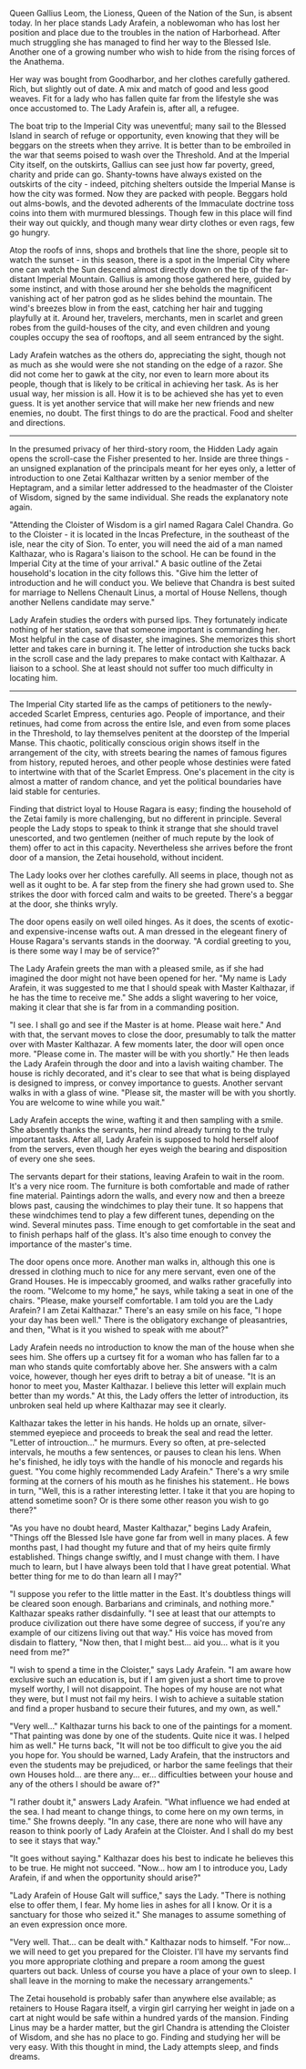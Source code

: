 Queen Gallius Leom, the Lioness, Queen of the Nation of the Sun, is absent today. In her place stands Lady Arafein, a noblewoman who has lost her position and place due to the troubles in the nation of Harborhead. After much struggling she has managed to find her way to the Blessed Isle. Another one of a growing number who wish to hide from the rising forces of the Anathema.

Her way was bought from Goodharbor, and her clothes carefully gathered. Rich, but slightly out of date. A mix and match of good and less good weaves. Fit for a lady who has fallen quite far from the lifestyle she was once accustomed to. The Lady Arafein is, after all, a refugee.

The boat trip to the Imperial City was uneventful; many sail to the Blessed Island in search of refuge or opportunity, even knowing that they will be beggars on the streets when they arrive. It is better than to be embroiled in the war that seems poised to wash over the Threshold. And at the Imperial City itself, on the outskirts, Gallius can see just how far poverty, greed, charity and pride can go. Shanty-towns have always existed on the outskirts of the city - indeed, pitching shelters outside the Imperial Manse is how the city was formed. Now they are packed with people. Beggars hold out alms-bowls, and the devoted adherents of the Immaculate doctrine toss coins into them with murmured blessings. Though few in this place will find their way out quickly, and though many wear dirty clothes or even rags, few go hungry.

Atop the roofs of inns, shops and brothels that line the shore, people sit to watch the sunset - in this season, there is a spot in the Imperial City where one can watch the Sun descend almost directly down on the tip of the far-distant Imperial Mountain. Gallius is among those gathered here, guided by some instinct, and with those around her she beholds the magnificent vanishing act of her patron god as he slides behind the mountain. The wind's breezes blow in from the east, catching her hair and tugging playfully at it. Around her, travelers, merchants, men in scarlet and green robes from the guild-houses of the city, and even children and young couples occupy the sea of rooftops, and all seem entranced by the sight.

Lady Arafein watches as the others do, appreciating the sight, though not as much as she would were she not standing on the edge of a razor. She did not come her to gawk at the city, nor even to learn more about its people, though that is likely to be critical in achieving her task. As is her usual way, her mission is all. How it is to be achieved she has yet to even guess. It is yet another service that will make her new friends and new enemies, no doubt. The first things to do are the practical. Food and shelter and directions.

---

In the presumed privacy of her third-story room, the Hidden Lady again opens the scroll-case the Fisher presented to her. Inside are three things - an unsigned explanation of the principals meant for her eyes only, a letter of introduction to one Zetai Kalthazar written by a senior member of the Heptagram, and a similar letter addressed to the headmaster of the Cloister of Wisdom, signed by the same individual. She reads the explanatory note again.

"Attending the Cloister of Wisdom is a girl named Ragara Calel Chandra. Go to the Cloister - it is located in the Incas Prefecture, in the southeast of the isle, near the city of Sion. To enter, you will need the aid of a man named Kalthazar, who is Ragara's liaison to the school. He can be found in the Imperial City at the time of your arrival." A basic outline of the Zetai household's location in the city follows this. "Give him the letter of introduction and he will conduct you. We believe that Chandra is best suited for marriage to Nellens Chenault Linus, a mortal of House Nellens, though another Nellens candidate may serve."

Lady Arafein studies the orders with pursed lips. They fortunately indicate nothing of her station, save that someone important is commanding her. Most helpful in the case of disaster, she imagines. She memorizes this short letter and takes care in burning it. The letter of introduction she tucks back in the scroll case and the lady prepares to make contact with Kalthazar. A liaison to a school. She at least should not suffer too much difficulty in locating him.

---

The Imperial City started life as the camps of petitioners to the newly-acceded Scarlet Empress, centuries ago. People of importance, and their retinues, had come from across the entire Isle, and even from some places in the Threshold, to lay themselves penitent at the doorstep of the Imperial Manse. This chaotic, politically conscious origin shows itself in the arrangement of the city, with streets bearing the names of famous figures from history, reputed heroes, and other people whose destinies were fated to intertwine with that of the Scarlet Empress. One's placement in the city is almost a matter of random chance, and yet the political boundaries have laid stable for centuries.

Finding that district loyal to House Ragara is easy; finding the household of the Zetai family is more challenging, but no different in principle. Several people the Lady stops to speak to think it strange that she should travel unescorted, and two gentlemen (neither of much repute by the look of them) offer to act in this capacity. Nevertheless she arrives before the front door of a mansion, the Zetai household, without incident.

The Lady looks over her clothes carefully. All seems in place, though not as well as it ought to be. A far step from the finery she had grown used to. She strikes the door with forced calm and waits to be greeted. There's a beggar at the door, she thinks wryly.

The door opens easily on well oiled hinges. As it does, the scents of exotic-and expensive-incense wafts out. A man dressed in the elegeant finery of House Ragara's servants stands in the doorway. "A cordial greeting to you, is there some way I may be of service?"

The Lady Arafein greets the man with a pleased smile, as if she had imagined the door might not have been opened for her. "My name is Lady Arafein, it was suggested to me that I should speak with Master Kalthazar, if he has the time to receive me." She adds a slight wavering to her voice, making it clear that she is far from in a commanding position.

"I see. I shall go and see if the Master is at home. Please wait here." And with that, the servant moves to close the door, presumably to talk the matter over with Master Kalthazar. A few moments later, the door will open once more. "Please come in. The master will be with you shortly." He then leads the Lady Arafein through the door and into a lavish waiting chamber. The house is richly decorated, and it's clear to see that what is being displayed is designed to impress, or convey importance to guests. Another servant walks in with a glass of wine. "Please sit, the master will be with you shortly. You are welcome to wine while you wait."

Lady Arafein accepts the wine, wafting it and then sampling with a smile. She absently thanks the servants, her mind already turning to the truly important tasks. After all, Lady Arafein is supposed to hold herself aloof from the servers, even though her eyes weigh the bearing and disposition of every one she sees.

The servants depart for their stations, leaving Arafein to wait in the room. It's a very nice room. The furniture is both comfortable and made of rather fine material. Paintings adorn the walls, and every now and then a breeze blows past, causing the windchimes to play their tune. It so happens that these windchimes tend to play a few different tunes, depending on the wind. Several minutes pass. Time enough to get comfortable in the seat and to finish perhaps half of the glass. It's also time enough to convey the importance of the master's time.

The door opens once more. Another man walks in, although this one is dressed in clothing much to nice for any mere servant, even one of the Grand Houses. He is impeccably groomed, and walks rather gracefully into the room. "Welcome to my home," he says, while taking a seat in one of the chairs. "Please, make yourself comfortable. I am told you are the Lady Arafein? I am Zetai Kalthazar." There's an easy smile on his face, "I hope your day has been well." There is the obligatory exchange of pleasantries, and then, "What is it you wished to speak with me about?"

Lady Arafein needs no introduction to know the man of the house when she sees him. She offers up a curtsey fit for a woman who has fallen far to a man who stands quite comfortably above her. She answers with a calm voice, however, though her eyes drift to betray a bit of unease. "It is an honor to meet you, Master Kalthazar. I believe this letter will explain much better than my words." At this, the Lady offers the letter of introduction, its unbroken seal held up where Kalthazar may see it clearly.

Kalthazar takes the letter in his hands. He holds up an ornate, silver-stemmed eyepiece and proceeds to break the seal and read the letter. "Letter of introuction..." he murmurs. Every so often, at pre-selected intervals, he mouths a few sentences, or pauses to clean his lens. When he's finished, he idly toys with the handle of his monocle and regards his guest. "You come highly recommended Lady Arafein." There's a wry smile forming at the corners of his mouth as he finishes his statement.. He bows in turn, "Well, this is a rather interesting letter. I take it that you are hoping to attend sometime soon? Or is there some other reason you wish to go there?"

"As you have no doubt heard, Master Kalthazar," begins Lady Arafein, "Things off the Blessed Isle have gone far from well in many places. A few months past, I had thought my future and that of my heirs quite firmly established. Things change swiftly, and I must change with them. I have much to learn, but I have always been told that I have great potential. What better thing for me to do than learn all I may?"

"I suppose you refer to the little matter in the East. It's doubtless things will be cleared soon enough. Barbarians and criminals, and nothing more." Kalthazar speaks rather disdainfully. "I see at least that our attempts to produce civilization out there have some degree of success, if you're any example of our citizens living out that way." His voice has moved from disdain to flattery, "Now then, that I might best... aid you... what is it you need from me?"

"I wish to spend a time in the Cloister," says Lady Arafein. "I am aware how exclusive such an education is, but if I am given just a short time to prove myself worthy, I will not disappoint. The hopes of my house are not what they were, but I must not fail my heirs. I wish to achieve a suitable station and find a proper husband to secure their futures, and my own, as well."

"Very well..." Kalthazar turns his back to one of the paintings for a moment. "That painting was done by one of the students. Quite nice it was. I helped him as well." He turns back, "It will not be too difficult to give you the aid you hope for. You should be warned, Lady Arafein, that the instructors and even the students may be prejudiced, or harbor the same feelings that their own Houses hold... are there any... er... difficulties between your house and any of the others I should be aware of?"

"I rather doubt it," answers Lady Arafein. "What influence we had ended at the sea. I had meant to change things, to come here on my own terms, in time." She frowns deeply. "In any case, there are none who will have any reason to think poorly of Lady Arafein at the Cloister. And I shall do my best to see it stays that way."

"It goes without saying." Kalthazar does his best to indicate he believes this to be true. He might not succeed. "Now... how am I to introduce you, Lady Arafein, if and when the opportunity should arise?"

"Lady Arafein of House Galt will suffice," says the Lady. "There is nothing else to offer them, I fear. My home lies in ashes for all I know. Or it is a sanctuary for those who seized it." She manages to assume something of an even expression once more.

"Very well. That... can be dealt with." Kalthazar nods to himself. "For now... we will need to get you prepared for the Cloister. I'll have my servants find you more appropriate clothing and prepare a room among the guest quarters out back. Unless of course you have a place of your own to sleep. I shall leave in the morning to make the necessary arrangements."

The Zetai household is probably safer than anywhere else available; as retainers to House Ragara itself, a virgin girl carrying her weight in jade on a cart at night would be safe within a hundred yards of the mansion. Finding Linus may be a harder matter, but the girl Chandra is attending the Cloister of Wisdom, and she has no place to go. Finding and studying her will be very easy. With this thought in mind, the Lady attempts sleep, and finds dreams.